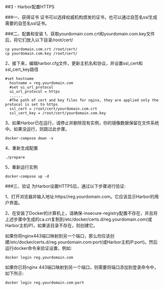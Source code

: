 ##3 - Harbor配置HTTPS

###一、获得证书
证书可以选择权威机构颁发的证书，也可以通过自签名ssl生成需要的自签名ssl证书。


###二、配置和安装
1、获取yourdomain.com.crt和yourdomain.com.key文件后，将它们放入以下目录/root/cert/

```
cp yourdomain.com.crt /root/cert/
cp yourdomain.com.key /root/cert/
```

2、接下来，编辑harbor.cfg文件，更新主机名和协议，并设置ssl_cert和ssl_cert_key路径

```
#set hostname
  hostname = reg.yourdomain.com
  #set ui_url_protocol
  ui_url_protocol = https
  ......
  #The path of cert and key files for nginx, they are applied only the protocol is set to https 
  ssl_cert = /root/cert/yourdomain.com.crt
  ssl_cert_key = /root/cert/yourdomain.com.key
```

3、如果Harbor已在运行，请停止并删除现有实例，你的镜像数据保留在文件系统中。如果没运行，则跳过此步骤。

```
docker-compose down -v
```

4、重新生成配置

```
./prepare
```

5、重新运行实例

```
docker-compose up -d
```


###三、验证
为Harbor设置HTTPS后，通过以下步骤进行验证:

1、打开浏览器并输入地址:https//reg.yourdomain.com。它应该显示Harbor的用户界面。

2、在安装了Docker的计算机上，请确保-insecure-registry配置不存在，并且将上述步骤中生成的ca.crt复制到/etc/docker/certs.d/reg.yourdomain.com(或Harbor主机IP)，如果该目录不存在，则创建它。

如果你将nginx443端口映射到另一个端口，那么你应该创建/etc/docker/certs.d/reg.yourdomain.com:port(或Harbor主机IP:port)。然后运行docker命令来验证设置，例如:

```
docker login reg.yourdomain.com
```

如果你已将nginx 443端口映射到另一个端口，则需要将端口添加到登录命令中，如下所示:

```
docker login reg.yourdomain.com:port
```